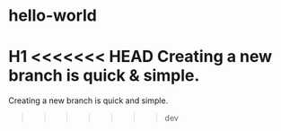 # hello-world

H1
<<<<<<< HEAD
Creating a new branch is quick & simple.
=======
Creating a new branch is quick and simple.
>>>>>>> dev
